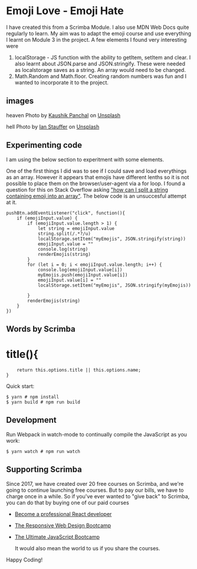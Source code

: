 # Emoji Love - Emoji Hate

I have created this from a Scrimba Module. I also use MDN Web Docs quite regularly to learn. My aim was to adapt the emoji course and use everything I learnt on Module 3 in the project. A few elements I found very interesting were 

1. localStorage - JS function with the ability to getItem, setItem and clear. I also learnt about JSON.parse and JSON.stringify. These were needed as localstorage saves as a string. An array would need to be changed.
2. Math.Random and Math.floor. Creating random numbers was fun and I wanted to incorporate it to the project.

## images 
heaven
Photo by <a href="https://unsplash.com/@kaushikpanchal?utm_source=unsplash&utm_medium=referral&utm_content=creditCopyText">Kaushik Panchal</a> on <a href="https://unsplash.com/s/photos/heaven?utm_source=unsplash&utm_medium=referral&utm_content=creditCopyText">Unsplash</a>

hell
Photo by <a href="https://unsplash.com/@ianstauffer?utm_source=unsplash&utm_medium=referral&utm_content=creditCopyText">Ian Stauffer</a> on <a href="https://unsplash.com/s/photos/hell?utm_source=unsplash&utm_medium=referral&utm_content=creditCopyText">Unsplash</a>



## Experimenting code

I am using the below section to experitment with some elements.  

One of the first things I did was to see if I could save and load everythings as an array. However it appears that emojis have different lenths so it is not possible to place them on the browser/user-agent via a for loop. I found a question for this on Stack Overflow asking ["how can I split a string containing emoji into an array"](https://stackoverflow.com/questions/24531751/how-can-i-split-a-string-containing-emoji-into-an-array). The below code is an unsuccesful attempt at it. 

```
pushBtn.addEventListener("click", function(){
    if (emojiInput.value) {
        if (emojiInput.value.length > 1) {
            let string = emojiInput.value
            string.split(/.*?/u)
            localStorage.setItem("myEmojis", JSON.stringify(string))
            emojiInput.value = ""
            console.log(string)
            renderEmojis(string)
        }
        for (let i = 0; i < emojiInput.value.length; i++) {
            console.log(emojiInput.value[i])
            myEmojis.push(emojiInput.value[i])
            emojiInput.value[i] = ""
            localStorage.setItem("myEmojis", JSON.stringify(myEmojis))
            
        } 
        renderEmojis(string)
    }
})
```

## Words by Scrimba

# title(){
		
		return this.options.title || this.options.name;
	}

Quick start:

```
$ yarn # npm install
$ yarn build # npm run build
````

## Development

Run Webpack in watch-mode to continually compile the JavaScript as you work:

```
$ yarn watch # npm run watch
```

## Supporting Scrimba

Since 2017, we have created over 20 free courses on Scrimba, and we're going to
continue launching free courses. But to pay our bills, we have to charge once
in a while. So if you've ever wanted to "give back" to Scrimba, you can do that by buying
	one of our paid courses

- [Become a professional React developer](https://scrimba.com/course/greact)
- [The Responsive Web Design Bootcamp](https://scrimba.com/course/gresponsive)
- [The Ultimate JavaScript Bootcamp](https://scrimba.com/course/gjavascript)

	It would also mean the world to us if you share the courses.  

Happy Coding!
  